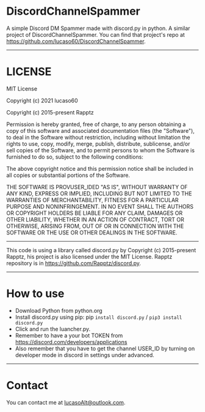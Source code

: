 
# DiscordChannelSpammer
A simple Discord DM Spammer made with discord.py in python. A similar project of DiscordChannelSpammer. You can find that project's repo at https://github.com/lucaso60/DiscordChannelSpammer.
___

# LICENSE
MIT License

Copyright (c) 2021 lucaso60

Copyright (c) 2015-present Rapptz

Permission is hereby granted, free of charge, to any person obtaining a copy
of this software and associated documentation files (the "Software"), to deal
in the Software without restriction, including without limitation the rights
to use, copy, modify, merge, publish, distribute, sublicense, and/or sell
copies of the Software, and to permit persons to whom the Software is
furnished to do so, subject to the following conditions:

The above copyright notice and this permission notice shall be included in all
copies or substantial portions of the Software.

THE SOFTWARE IS PROVUSER_IDED "AS IS", WITHOUT WARRANTY OF ANY KIND, EXPRESS OR
IMPLIED, INCLUDING BUT NOT LIMITED TO THE WARRANTIES OF MERCHANTABILITY,
FITNESS FOR A PARTICULAR PURPOSE AND NONINFRINGEMENT. IN NO EVENT SHALL THE
AUTHORS OR COPYRIGHT HOLDERS BE LIABLE FOR ANY CLAIM, DAMAGES OR OTHER
LIABILITY, WHETHER IN AN ACTION OF CONTRACT, TORT OR OTHERWISE, ARISING FROM,
OUT OF OR IN CONNECTION WITH THE SOFTWARE OR THE USE OR OTHER DEALINGS IN THE
SOFTWARE.
_____

This code is using a library called discord.py by Copyright (c) 2015-present Rapptz, his project is also licensed under the MIT License. 
Rapptz repository is in https://github.com/Rapptz/discord.py.
_______________

# How to use
- Download Python from python.org
- Install discord.py using pip: pip `install discord.py` / `pip3 install discord.py`
- Click and run the luancher.py.
- Remember to have a your bot TOKEN from https://discord.com/developers/applications
- Also remember that you have to get the channel USER_ID by turning on developer mode in discord in settings under advanced.
----
# Contact
You can contact me at lucasoAlt@outlook.com.